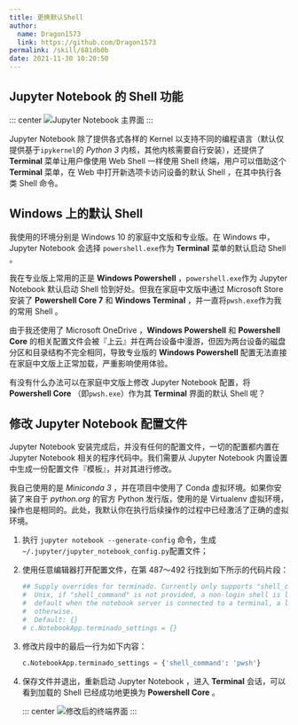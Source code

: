 ```yaml
---
title: 更换默认Shell
author: 
  name: Dragon1573
  link: https://github.com/Dragon1573
permalink: /skill/681db0b
date: 2021-11-30 10:20:50
---
```


## Jupyter Notebook 的 Shell 功能

::: center
![Jupyter Notebook 主界面](https://img-blog.csdnimg.cn/bfa7682b7f104209ba998fc5c0171536.png)
:::

Jupyter Notebook 除了提供各式各样的 Kernel 以支持不同的编程语言（默认仅提供基于`ipykernel`的 *Python 3* 内核，其他内核需要自行安装），还提供了 **Terminal** 菜单让用户像使用 Web Shell 一样使用 Shell 终端，用户可以借助这个 **Terminal** 菜单，在 Web 中打开新选项卡访问设备的默认 Shell ，在其中执行各类 Shell 命令。

## Windows 上的默认 Shell

我使用的环境分别是 Windows 10 的家庭中文版和专业版。在 Windows 中，Jupyter Notebook 会选择 `powershell.exe`作为 **Terminal** 菜单的默认启动 Shell 。

我在专业版上常用的正是 **Windows Powershell** ，`powershell.exe`作为 Jupyter Notebook 默认启动 Shell 恰到好处。但我在家庭中文版中通过 Microsoft Store 安装了 **Powershell Core 7** 和 **Windows Terminal** ，并一直将`pwsh.exe`作为我的常用 Shell 。

由于我还使用了 Microsoft OneDrive ，**Windows Powershell** 和 **Powershell Core** 的相关配置文件会被『上云』并在两台设备中漫游，但因为两台设备的磁盘分区和目录结构不完全相同，导致专业版的 **Windows Powershell** 配置无法直接在家庭中文版上正常加载，严重影响使用体验。

有没有什么办法可以在家庭中文版上修改 Jupyter Notebook 配置，将 **Powershell Core** （即`pwsh.exe`）作为其 **Terminal** 界面的默认 Shell 呢？

## 修改 Jupyter Notebook 配置文件

Jupyter Notebook 安装完成后，并没有任何的配置文件，一切的配置都内置在 Jupyter Notebook 相关的程序代码中。我们需要从 Jupyter Notebook 内置设置中生成一份配置文件『模板』，并对其进行修改。

我自己使用的是 *Miniconda 3* ，并在项目中使用了 Conda 虚拟环境。如果你安装了来自于 *python.org* 的官方 Python 发行版，使用的是 Virtualenv 虚拟环境，操作也是相同的。此处，我默认你在执行后续操作的过程中已经激活了正确的虚拟环境。

1. 执行 `jupyter notebook --generate-config` 命令，生成 `~/.jupyter/jupyter_notebook_config.py`配置文件；

2. 使用任意编辑器打开配置文件，在第 487～492 行找到如下所示的代码片段：
   
   ```python
   ## Supply overrides for terminado. Currently only supports "shell_command". On
   #  Unix, if "shell_command" is not provided, a non-login shell is launched by
   #  default when the notebook server is connected to a terminal, a login shell
   #  otherwise.
   #  Default: {}
   # c.NotebookApp.terminado_settings = {}
   ```

3. 修改片段中的最后一行为如下内容：
   
   ```python
   c.NotebookApp.terminado_settings = {'shell_command': 'pwsh'}
   ```

4. 保存文件并退出，重新启动 Jupyter Notebook ，进入 **Terminal** 会话，可以看到加载的 Shell 已经成功地更换为 **Powershell Core** 。
   
   ::: center
   ![修改后的终端界面](https://img-blog.csdnimg.cn/3efd2b19f6f84e34bf27c76b5d7acaf8.png)
   :::
